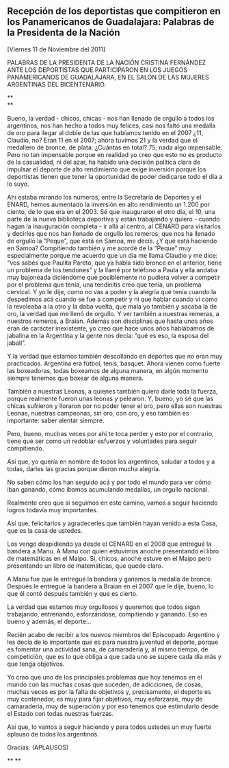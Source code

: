 Recepción de los deportistas que compitieron en los Panamericanos de Guadalajara: Palabras de la Presidenta de la Nación
------------------------------------------------------------------------------------------------------------------------

[Viernes 11 de Noviembre del 2011]

PALABRAS DE LA PRESIDENTA DE LA NACIÓN CRISTINA FERNÁNDEZ ANTE LOS
DEPORTISTAS QUE PARTICIPARON EN LOS JUEGOS PANAMERICANOS DE GUADALAJARA,
EN EL SALÓN DE LAS MUJERES ARGENTINAS DEL BICENTENARIO.

**\
**

Bueno, la verdad - chicos, chicas - nos han llenado de orgullo a todos
los argentinos, nos han hecho a todos muy felices, casi nos faltó una
medalla de oro para llegar al doble de las que habíamos tenido en el
2007 ¿11, Claudio, no? Eran 11 en el 2007; ahora tuvimos 21 y la verdad
que el medallero de bronce, de plata. ¿Cuántas en total? 75, nada algo
impensable. Pero no tan impensable porque en realidad yo creo que esto
no es producto de la casualidad, ni del azar, ha habido una decisión
política clara de impulsar el deporte de alto rendimiento que exige
inversión porque los deportistas tienen que tener la oportunidad de
poder dedicarse todo el día a lo suyo.

Ahí estaba mirando los números, entre la Secretaría de Deportes y el
ENARD, hemos aumentado la inversión en alto rendimiento un 1.200 por
ciento, de lo que era en el 2003. Sé que inauguraron el otro día, el 10,
una parte de la nueva biblioteca deportiva y están trabajando y quiero -
cuando hagan la inauguración completa - ir allá al centro, al CENARD
para visitarlos y decirles que nos han llenado de orgullo los remeros;
que nos ha llenado de orgullo la “Peque”, que está en Samoa, me decís.
¿Y qué está haciendo en Samoa? Compitiendo también y me acordé de la
“Peque” muy especialmente porque me acuerdo que un día me llama Claudio
y me dice: “vos sabés que Paulita Pareto, que ya había sido bronce en el
anterior, tiene un problema de los tendones” y la llamé por teléfono a
Paula y ella andaba muy bajoneada diciéndome que posiblemente no pudiera
volver a competir por el problema que tenía, una tendinitis creo que
tenía, un problema cervical. Y yo le dije, como no vas a poder y la
alegría que tenía cuando la despedimos acá cuando se fue a competir y ni
que hablar cuando vi como la revoleaba a la otro y la daba vuelta, que
mala yo también y sacaba la de oro, la verdad que me llenó de orgullo. Y
ver también a nuestras remeras, a nuestros remeros, a Braian. Además son
disciplinas que hasta unos años eran de carácter inexistente, yo creo
que hace unos años hablábamos de jabalina en la Argentina y la gente nos
decía: “qué es eso, la esposa del jabalí”.

Y la verdad que estamos también descollando en deportes que no eran muy
practicados. Argentina era fútbol, tenis, básquet. Ahora vienen como
fuerte las boxeadoras, todas boxeamos de alguna manera, en algún momento
siempre tenemos que boxear de alguna manera.

También a nuestras Leonas, a quienes también quiero darle toda la
fuerza, porque realmente fueron unas leonas y pelearon. Y, bueno, yo sé
que las chicas sufrieron y lloraron por no poder tener el oro, pero
ellas son nuestras Leonas, nuestras campeonas, sin oro, con oro, y eso
también es importante: saber alentar siempre.

Pero, bueno, muchas veces por ahí te toca perder y esto por el
contrario, tiene que ser como un redoblar esfuerzos y voluntades para
seguir compitiendo.

Así que, yo quería en nombre de todos los argentinos, saludar a todos y
a todas, darles las gracias porque dieron mucha alegría.

No saben cómo los han seguido acá y por todo el mundo para ver cómo iban
ganando, cómo íbamos acumulando medallas, un orgullo nacional.

Realmente creo que si seguimos en este camino, vamos a seguir haciendo
logros todavía muy importantes.

Así que, felicitarlos y agradecerles que también hayan venido a esta
Casa, que es la casa de ustedes.

Los vengo despidiendo ya desde el CENARD en el 2008 que entregué la
bandera a Manu. A Manu con quien estuvimos anoche presentando el libro
de matemáticas en el Maipo. Sí, chicos, anoche estuve en el Maipo pero
presentando un libro de matemáticas, que quede claro.

A Manu fue que le entregué la bandera y ganamos la medalla de bronce.
Después le entregué la bandera a Braian en el 2007 que le dije, bueno,
lo que él contó después también y que es cierto.

La verdad que estamos muy orgullosos y queremos que todos sigan
trabajando, entrenando, esforzándose, compitiendo y ganando. Eso es
bueno y además, el deporte…

Recién acabo de recibir a los nuevos miembros del Episcopado Argentino y
les decía de lo importante que es para nuestra juventud el deporte,
porque es fomentar una actividad sana, de camaradería y, al mismo
tiempo, de competición, que es lo que obliga a que cada uno se supere
cada día más y que tenga objetivos.

Yo creo que uno de los principales problemas que hoy tenemos en el mundo
con las muchas cosas que suceden, de adicciones, de cosas, muchas veces
es por la falta de objetivos y, precisamente, el deporte es muy
contenedor, es muy para fijar objetivos, muy esforzarse, muy de
camaradería, muy de superación y por eso tenemos que estimularlo desde
el Estado con todas nuestras fuerzas.

Así que, lo vamos a seguir haciendo y para todos ustedes un muy fuerte
aplauso de todos los argentinos.

Gracias. (APLAUSOS)

** **
